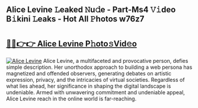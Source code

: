 ## Alice Levine 𝙻eaked 𝙽u𝚍e - Part-Ms4 𝚅𝚒deo B𝚒kini 𝙻eaks - Hot All 𝙿hotos w76z7

# <h2><a href="http://ld1g6j.urlbe.top/?page=Alice+Levine">🔗🔗👉👉 Alice Levine P𝚑oto𝚜Vid𝚎o</a></h2>

[![Alice Levine](https://i.imgur.com/eBuTRDB.gif)](http://ld1g6j.urlbe.top/?page=Alice+Levine)
Alice Levine, a multifaceted and provocative person, defies simple description. Her unorthodox approach to building a web persona has magnetized and offended observers, generating debates on artistic expression, privacy, and the intricacies of virtual societies. Regardless of what lies ahead, her significance in shaping the digital landscape is undeniable. Armed with unwavering commitment and undeniable appeal, Alice Levine reach in the online world is far-reaching.
